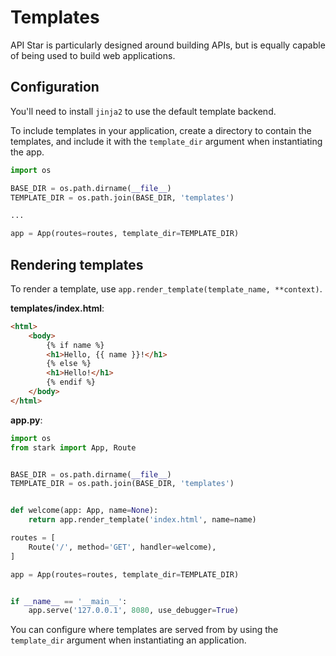 # Templates

API Star is particularly designed around building APIs, but is equally
capable of being used to build web applications.

## Configuration

You'll need to install `jinja2` to use the default template backend.

To include templates in your application, create a directory to contain the templates,
and include it with the `template_dir` argument when instantiating the app.

```python
import os

BASE_DIR = os.path.dirname(__file__)
TEMPLATE_DIR = os.path.join(BASE_DIR, 'templates')

...

app = App(routes=routes, template_dir=TEMPLATE_DIR)
```

## Rendering templates

To render a template, use `app.render_template(template_name, **context)`.

**templates/index.html**:

```html
<html>
    <body>
        {% if name %}
        <h1>Hello, {{ name }}!</h1>
        {% else %}
        <h1>Hello!</h1>
        {% endif %}
    </body>
</html>
```

**app.py**:

```python
import os
from stark import App, Route


BASE_DIR = os.path.dirname(__file__)
TEMPLATE_DIR = os.path.join(BASE_DIR, 'templates')


def welcome(app: App, name=None):
    return app.render_template('index.html', name=name)

routes = [
    Route('/', method='GET', handler=welcome),
]

app = App(routes=routes, template_dir=TEMPLATE_DIR)


if __name__ == '__main__':
    app.serve('127.0.0.1', 8080, use_debugger=True)
```

You can configure where templates are served from by using the `template_dir`
argument when instantiating an application.
